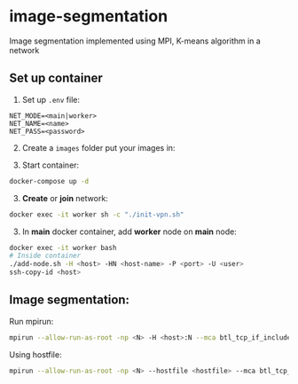 # image-segmentation

Image segmentation implemented using MPI, K-means algorithm in a network

## Set up container
1. Set up `.env` file:
```
NET_MODE=<main|worker>
NET_NAME=<name>
NET_PASS=<password>
```
2. Create a `images` folder put your images in:

2. Start container:
```sh
docker-compose up -d
```

3. **Create** or **join** network:
```sh
docker exec -it worker sh -c "./init-vpn.sh"
```

3. In **main** docker container, add **worker** node on **main** node:
```sh
docker exec -it worker bash
# Inside container
./add-node.sh -H <host> -HN <host-name> -P <port> -U <user>
ssh-copy-id <host>
```

## Image segmentation:
Run mpirun:
```sh
mpirun --allow-run-as-root -np <N> -H <host>:N --mca btl_tcp_if_include ham0 mpi-img-seg <n_cluster> <path/to/img> <n_iter>
```
Using hostfile:
```sh
mpirun --allow-run-as-root -np <N> --hostfile <hostfile> --mca btl_tcp_if_include ham0 mpi-img-seg <n_cluster> <path/to/img> <n_iter>
```